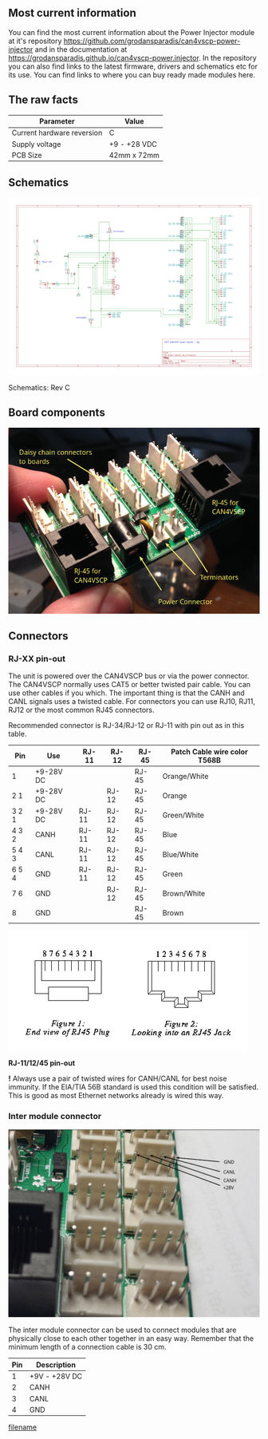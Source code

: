 
## Most current information

You can find the most current information about the Power Injector module at it's repository <https://github.com/grodansparadis/can4vscp-power-injector> and in the documentation at 
<https://grodansparadis.github.io/can4vscp-power.injector>. In the repository you can
also find links to the latest firmware, drivers and schematics etc for
its use. You can find links to where you can buy ready made modules here.

## The raw facts

| Parameter                     | Value         |
| ----------------------------- | ------------- |
| Current hardware reversion    | C             |
| Supply voltage                | \+9 - +28 VDC |
| PCB Size                      | 42mm x 72mm   |

## Schematics

![power_injector_rev_c.svg](./images/power_injector_rev_c.svg)

Schematics: Rev C 

## Board components

![power_injector_board_components.png](./images/power_injector_board_components.png)

## Connectors

### RJ-XX pin-out

The unit is powered over the CAN4VSCP bus or via the power connector. The CAN4VSCP normally uses CAT5 or better twisted pair cable. You can use other cables if you which. The important thing is that the CANH and CANL signals uses a twisted cable. For connectors you can use RJ10, RJ11, RJ12 or the most common RJ45 connectors.

Recommended connector is RJ-34/RJ-12 or RJ-11 with pin out as in this
table.

| Pin   | Use        | RJ-11 | RJ-12 | RJ-45 | Patch Cable wire color T568B |
| ----- | ---------- | ----- | ----- | ----- | ---------------------------- |
| 1     | \+9-28V DC |       |       | RJ-45 | Orange/White                 |
| 2 1   | \+9-28V DC |       | RJ-12 | RJ-45 | Orange                       |
| 3 2 1 | \+9-28V DC | RJ-11 | RJ-12 | RJ-45 | Green/White                  |
| 4 3 2 | CANH       | RJ-11 | RJ-12 | RJ-45 | Blue                         |
| 5 4 3 | CANL       | RJ-11 | RJ-12 | RJ-45 | Blue/White                   |
| 6 5 4 | GND        | RJ-11 | RJ-12 | RJ-45 | Green                        |
| 7 6   | GND        |       | RJ-12 | RJ-45 | Brown/White                  |
| 8     | GND        |       |       | RJ-45 | Brown                        |



![RJ-11/12/45 pin-out](./images/rj45.jpg) 


**RJ-11/12/45 pin-out**

**!** Always use a pair of twisted wires for CANH/CANL for best noise immunity. If the EIA/TIA 56B standard is used this condition will be satisfied. This is good as most Ethernet networks already is wired this way.

### Inter module connector

![daisy-chain-connector.png](./images/daisy-chain-connector-pinout.png)


The inter module connector can be used to connect modules that are physically close to each other together in an easy way. Remember that the minimum length of a connection cable is 30 cm.

| Pin | Description             |
| --- | ----------------------- |
| 1   | +9V - +28V DC           |
| 2   | CANH                    |
| 3   | CANL                    |
| 4   | GND                     |


  
[filename](./bottom-copyright.md ':include')
